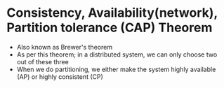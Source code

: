 # Consistency, Availability(network), Partition tolerance (CAP) Theorem

- Also known as Brewer's theorem
- As per this theorem; in a distributed system, we can only choose two out of these three
- When we do partitioning, we either make the system highly available (AP) or highly consistent (CP)